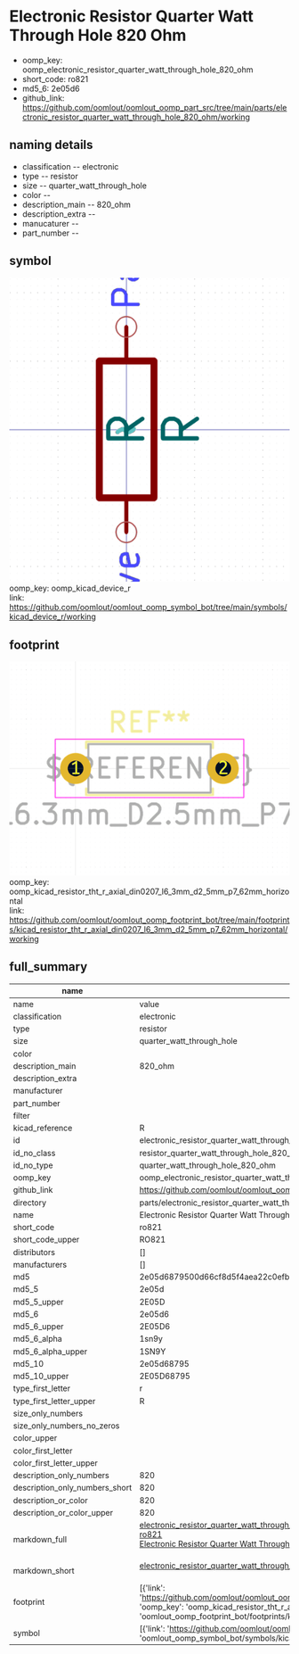 # Electronic Resistor Quarter Watt Through Hole 820 Ohm

  
* oomp_key: oomp_electronic_resistor_quarter_watt_through_hole_820_ohm 
* short_code: ro821
* md5_6: 2e05d6  
* github_link: https://github.com/oomlout/oomlout_oomp_part_src/tree/main/parts/electronic_resistor_quarter_watt_through_hole_820_ohm/working  
## naming details
* classification -- electronic
* type -- resistor
* size -- quarter_watt_through_hole
* color -- 
* description_main -- 820_ohm
* description_extra -- 
* manucaturer -- 
* part_number -- 



## symbol

![](symbol/0/working/working_600.png)  
oomp_key: oomp_kicad_device_r  
link: https://github.com/oomlout/oomlout_oomp_symbol_bot/tree/main/symbols/kicad_device_r/working  

## footprint

![](footprint/0/working/working_600.png)  
oomp_key: oomp_kicad_resistor_tht_r_axial_din0207_l6_3mm_d2_5mm_p7_62mm_horizontal  
link: https://github.com/oomlout/oomlout_oomp_footprint_bot/tree/main/footprints/kicad_resistor_tht_r_axial_din0207_l6_3mm_d2_5mm_p7_62mm_horizontal/working  

## full_summary
| name | value | 
| --- | --- | 
| name | value | 
| classification | electronic | 
| type | resistor | 
| size | quarter_watt_through_hole | 
| color |  | 
| description_main | 820_ohm | 
| description_extra |  | 
| manufacturer |  | 
| part_number |  | 
| filter |  | 
| kicad_reference | R | 
| id | electronic_resistor_quarter_watt_through_hole_820_ohm | 
| id_no_class | resistor_quarter_watt_through_hole_820_ohm | 
| id_no_type | quarter_watt_through_hole_820_ohm | 
| oomp_key | oomp_electronic_resistor_quarter_watt_through_hole_820_ohm | 
| github_link | https://github.com/oomlout/oomlout_oomp_part_src/tree/main/parts/electronic_resistor_quarter_watt_through_hole_820_ohm/working | 
| directory | parts/electronic_resistor_quarter_watt_through_hole_820_ohm | 
| name | Electronic Resistor Quarter Watt Through Hole 820 Ohm | 
| short_code | ro821 | 
| short_code_upper | RO821 | 
| distributors | [] | 
| manufacturers | [] | 
| md5 | 2e05d6879500d66cf8d5f4aea22c0efb | 
| md5_5 | 2e05d | 
| md5_5_upper | 2E05D | 
| md5_6 | 2e05d6 | 
| md5_6_upper | 2E05D6 | 
| md5_6_alpha | 1sn9y | 
| md5_6_alpha_upper | 1SN9Y | 
| md5_10 | 2e05d68795 | 
| md5_10_upper | 2E05D68795 | 
| type_first_letter | r | 
| type_first_letter_upper | R | 
| size_only_numbers |  | 
| size_only_numbers_no_zeros |  | 
| color_upper |  | 
| color_first_letter |  | 
| color_first_letter_upper |  | 
| description_only_numbers | 820 | 
| description_only_numbers_short | 820 | 
| description_or_color | 820 | 
| description_or_color_upper | 820 | 
| markdown_full | [electronic_resistor_quarter_watt_through_hole_820_ohm](https://github.com/oomlout/oomlout_oomp_part_src/tree/main/parts/electronic_resistor_quarter_watt_through_hole_820_ohm/working)<br>[ro821](https://github.com/oomlout/oomlout_oomp_part_src/tree/main/parts/electronic_resistor_quarter_watt_through_hole_820_ohm/working)<br>[Electronic Resistor Quarter Watt Through Hole 820 Ohm](https://github.com/oomlout/oomlout_oomp_part_src/tree/main/parts/electronic_resistor_quarter_watt_through_hole_820_ohm/working)<br><br> | 
| markdown_short | [electronic_resistor_quarter_watt_through_hole_820_ohm](https://github.com/oomlout/oomlout_oomp_part_src/tree/main/parts/electronic_resistor_quarter_watt_through_hole_820_ohm/working)<br><br> | 
| footprint | [{'link': 'https://github.com/oomlout/oomlout_oomp_footprint_bot/tree/main/foootprntss/kicad_resistor_tht_r_axial_din0207_l6_3mm_d2_5mm_p7_62mm_horizontal', 'oomp_key': 'oomp_kicad_resistor_tht_r_axial_din0207_l6_3mm_d2_5mm_p7_62mm_horizontal', 'directory': 'oomlout_oomp_footprint_bot/footprints/kicad_resistor_tht_r_axial_din0207_l6_3mm_d2_5mm_p7_62mm_horizontal//working/working.kicad_mod'}] | 
| symbol | [{'link': 'https://github.com/oomlout/oomlout_oomp_symbol_bot/tree/main/symbols/kicad_device_r', 'oomp_key': 'oomp_kicad_device_r', 'directory': 'oomlout_oomp_symbol_bot/symbols/kicad_device_r//working/working.kicad_sym'}] | 
